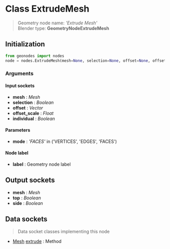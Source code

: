 
# Class ExtrudeMesh

> Geometry node name: _'Extrude Mesh'_<br>Blender type:  **GeometryNodeExtrudeMesh**

## Initialization


```python
from geonodes import nodes
node = nodes.ExtrudeMesh(mesh=None, selection=None, offset=None, offset_scale=None, individual=None, mode='FACES', label=None)
```


### Arguments


#### Input sockets



- **mesh** : _Mesh_
- **selection** : _Boolean_
- **offset** : _Vector_
- **offset_scale** : _Float_
- **individual** : _Boolean_



#### Parameters



- **mode** : _'FACES'_ in ('VERTICES', 'EDGES', 'FACES')



#### Node label



- **label** : Geometry node label



## Output sockets



- **mesh** : _Mesh_
- **top** : _Boolean_
- **side** : _Boolean_



## Data sockets

> Data socket classes implementing this node


- [Mesh](../sockets/Mesh.md) [extrude](../sockets/Mesh.md#extrude) : Method


